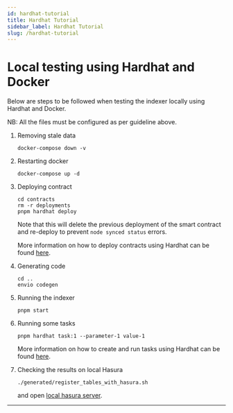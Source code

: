 ```yaml
---
id: hardhat-tutorial
title: Hardhat Tutorial
sidebar_label: Hardhat Tutorial
slug: /hardhat-tutorial
---
```




# Local testing using Hardhat and Docker
Below are steps to be followed when testing the indexer locally using Hardhat and Docker.

NB: All the files must be configured as per guideline above.

1. Removing stale data
   ```
   docker-compose down -v
   ```

2. Restarting docker
   ```
   docker-compose up -d
   ```

3. Deploying contract
   ```
   cd contracts
   rm -r deployments
   pnpm hardhat deploy
   ```
   Note that this will delete the previous deployment of the smart contract and re-deploy to prevent `node synced status` errors.

   More information on how to deploy contracts using Hardhat can be found [here](https://hardhat.org/hardhat-runner/docs/guides/deploying).

4. Generating code
   ```
   cd ..
   envio codegen
   ```

5. Running the indexer
   ```
   pnpm start
   ```

6. Running some tasks
   ```
   pnpm hardhat task:1 --parameter-1 value-1
   ```
   More information on how to create and run tasks using Hardhat can be found [here](https://hardhat.org/hardhat-runner/docs/advanced/create-task).

7. Checking the results on local Hasura
   ```
   ./generated/register_tables_with_hasura.sh
   ```
   and open [local hasura server](http://localhost:8080/console).

---
